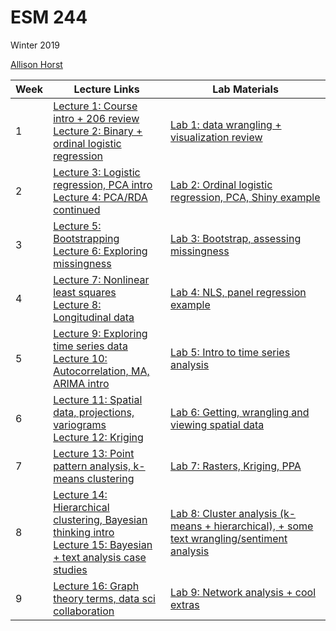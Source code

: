 # ESM 244
Winter 2019

[Allison Horst](https://github.com/allisonhorst)

Week | Lecture Links | Lab Materials
-----|---------------|--------------
1 |[Lecture 1: Course intro + 206 review](https://docs.google.com/presentation/d/1-ZjVAs6j1UwCYjoKkgfG43Rnz8q3066ARQCnlsj66yc/edit?usp=sharing)<br>[Lecture 2: Binary + ordinal logistic regression](https://docs.google.com/presentation/d/1rxA_nJ_qpzsREpYZd3dvFPkPPNOC71F_O6NGxDM2GsY/edit?usp=sharing)| [Lab 1: data wrangling + visualization review](https://github.com/allisonhorst/esm-244-lab-1)
2| [Lecture 3: Logistic regression, PCA intro](https://docs.google.com/presentation/d/1Q3y_EzJlrOzBHkhObaMr1Bx1rmQmwX7zxuorNff_3p4/edit?usp=sharing)<br>[Lecture 4: PCA/RDA continued](https://docs.google.com/presentation/d/1mK_E5fbtibWimlk29qkchJ8hOY2LBkEUg0OJMxqCe_c/edit?usp=sharing)|[Lab 2: Ordinal logistic regression, PCA, Shiny example](https://github.com/allisonhorst/esm-244-lab-2)
3 | [Lecture 5: Bootstrapping](https://docs.google.com/presentation/d/19VBxDTikrDpWERnF0kbO8mYCK_zO7RUPb-mdyDJ1aQU/edit?usp=sharing)<br>[Lecture 6: Exploring missingness](https://docs.google.com/presentation/d/1C2H3vGAPMi7bN65Oz9WG3jpQ_IwShaKEnsP82VxfyRE/edit?usp=sharing) | [Lab 3: Bootstrap, assessing missingness](https://github.com/allisonhorst/esm-244-lab-3)
4 | [Lecture 7: Nonlinear least squares](https://docs.google.com/presentation/d/1288NHHg1AqJYP-jDR2Zlp2I--feQSVsZhoc115Voqo0/edit?usp=sharing)<br>[Lecture 8: Longitudinal data](https://docs.google.com/presentation/d/1KgMFdBctOiLrZpQcHyXPA_jxaQ5ZnoLy7KLryBOvKQc/edit?usp=sharing) | [Lab 4: NLS, panel regression example](https://github.com/allisonhorst/esm-244-lab-4)
5 | [Lecture 9: Exploring time series data](https://docs.google.com/presentation/d/1UoiD43kB35-UdRmSgAcpPtIg2AuhmTRmz-baA6CFSyc/edit?usp=sharing)<br>[Lecture 10: Autocorrelation, MA, ARIMA intro](https://docs.google.com/presentation/d/1SvF4nyTLzUlo5a9QPe3lPBLhyW4NQ48t0bamxPuLKGs/edit?usp=sharing) | [Lab 5: Intro to time series analysis](https://github.com/allisonhorst/esm-244-lab-5)
6 | [Lecture 11: Spatial data, projections, variograms](https://docs.google.com/presentation/d/1g7JRttE1RcK42Ef-jt16BTIP0uyCZgQSLHR_EnLM6OU/edit?usp=sharing)<br>[Lecture 12: Kriging](https://docs.google.com/presentation/d/1v3g0Sp61J2gXJ-4Vm8oVAmd9QHgOJZbC2iPU3YZssAs/edit?usp=sharing) | [Lab 6: Getting, wrangling and viewing spatial data](https://github.com/allisonhorst/esm-244-lab-6)
7 | [Lecture 13: Point pattern analysis, k-means clustering](https://docs.google.com/presentation/d/1fCZBhSfuDlxgnUHoKTCZqfoc3X_XQEQeUDPycYC4u5U/edit?usp=sharing) | [Lab 7: Rasters, Kriging, PPA](https://github.com/allisonhorst/esm-244-lab-7)
8 | [Lecture 14: Hierarchical clustering, Bayesian thinking intro](https://docs.google.com/presentation/d/122eYRQ1qVV6KHnYhoi9GJgrb32PavDYd_Ai84-MO7C8/edit?usp=sharing)<br>[Lecture 15: Bayesian + text analysis case studies](https://docs.google.com/presentation/d/1c9O6Japdt8omaYX-_lE9dVWv1k8onIKCyS__Egz0D1E/edit?usp=sharing) | [Lab 8: Cluster analysis (k-means + hierarchical), + some text wrangling/sentiment analysis](https://github.com/allisonhorst/esm-244-lab-8)
9 | [Lecture 16: Graph theory terms, data sci collaboration](https://docs.google.com/presentation/d/1613B8OCVVuN2eh7a8JyCXrDH5H9n8VDTFok8aCQiNeI/edit?usp=sharing) | [Lab 9: Network analysis + cool extras](https://github.com/allisonhorst/esm-244-lab-9)
